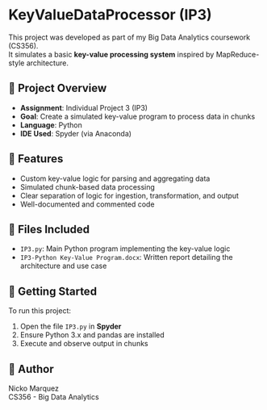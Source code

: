 # KeyValueDataProcessor (IP3)

This project was developed as part of my Big Data Analytics coursework (CS356).  
It simulates a basic **key-value processing system** inspired by MapReduce-style architecture.

## 📌 Project Overview

- **Assignment**: Individual Project 3 (IP3)
- **Goal**: Create a simulated key-value program to process data in chunks
- **Language**: Python
- **IDE Used**: Spyder (via Anaconda)

## 🧠 Features

- Custom key-value logic for parsing and aggregating data
- Simulated chunk-based data processing
- Clear separation of logic for ingestion, transformation, and output
- Well-documented and commented code

## 📁 Files Included

- `IP3.py`: Main Python program implementing the key-value logic
- `IP3-Python Key-Value Program.docx`: Written report detailing the architecture and use case

## 🚀 Getting Started

To run this project:
1. Open the file `IP3.py` in **Spyder**
2. Ensure Python 3.x and pandas are installed
3. Execute and observe output in chunks

## 📝 Author

Nicko Marquez  
CS356 - Big Data Analytics  

